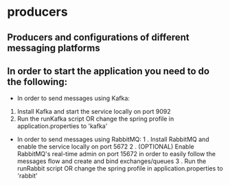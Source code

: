 # producers
## Producers and configurations of different messaging platforms

## In order to start the application you need to do the following:

- In order to send messages using Kafka:
1. Install Kafka and start the service locally on port 9092
2. Run the runKafka script OR change the spring profile in application.properties to 'kafka'

- In order to send messages using RabbitMQ:
1 . Install RabbitMQ and enable the service locally on port 5672
2 . (OPTIONAL) Enable RabbitMQ's real-time admin on port 15672 in order to easily follow the messages flow and create and bind exchanges/queues
3 . Run the runRabbit script OR change the spring profile in application.properties to 'rabbit'

